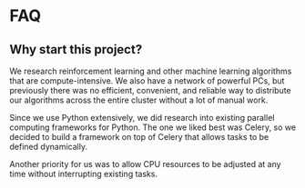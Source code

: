 # FAQ

## Why start this project?

We research reinforcement learning and other machine learning algorithms that
are compute-intensive. We also have a network of powerful PCs, but
previously there was no efficient, convenient, and reliable way to
distribute our algorithms across the entire cluster without a lot of manual
work.

Since we use Python extensively, we did research into existing parallel
computing frameworks for Python. The one we liked best was Celery, so we
decided to build a framework on top of Celery that allows tasks to be defined
dynamically.

Another priority for us was to allow CPU resources to be adjusted at any time
without interrupting existing tasks.
